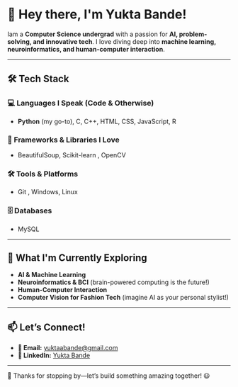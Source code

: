 # 👋 Hey there, I'm Yukta Bande!

Iam a **Computer Science undergrad** with a passion for **AI, problem-solving, and innovative tech**. I love diving deep into **machine learning, neuroinformatics, and human-computer interaction**. 

---

## 🛠️ Tech Stack

### 💻 Languages I Speak (Code & Otherwise)

- **Python** (my go-to), C, C++, HTML, CSS, JavaScript, R

### 🚀 Frameworks & Libraries I Love

- BeautifulSoup, Scikit-learn , OpenCV 

### 🛠️ Tools & Platforms

- Git , Windows, Linux&#x20;

### 🗄️ Databases

- MySQL 

---

## 🌱 What I'm Currently Exploring

- **AI & Machine Learning**&#x20;
- **Neuroinformatics & BCI** (brain-powered computing is the future!)
- **Human-Computer Interaction**&#x20;
- **Computer Vision for Fashion Tech** (imagine AI as your personal stylist!)

---

## 📫 Let’s Connect!

- **📧 Email:** [yuktaabande@gmail.com](mailto\:yuktaabande@gmail.com)
- **🔗 LinkedIn:** [Yukta Bande](https://www.linkedin.com/in/yukta-bande/)

---

🚀 Thanks for stopping by—let’s build something amazing together! 😃

